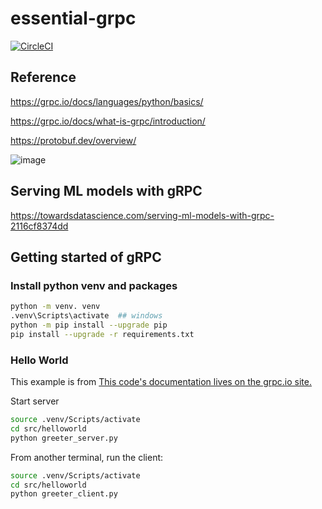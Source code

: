 # essential-grpc

[![CircleCI](https://dl.circleci.com/status-badge/img/gh/ray-chunkit-chung/essential-grpc/tree/main.svg?style=svg)](https://dl.circleci.com/status-badge/redirect/gh/ray-chunkit-chung/essential-grpc/tree/main)

## Reference

<https://grpc.io/docs/languages/python/basics/>

<https://grpc.io/docs/what-is-grpc/introduction/>

<https://protobuf.dev/overview/>

![image](https://user-images.githubusercontent.com/26511618/220845488-14a3640f-c7ab-46a3-9b05-ef33d15dbe64.png)

## Serving ML models with gRPC

<https://towardsdatascience.com/serving-ml-models-with-grpc-2116cf8374dd>

## Getting started of gRPC


### Install python venv and packages

```bash
python -m venv. venv
.venv\Scripts\activate  ## windows
python -m pip install --upgrade pip
pip install --upgrade -r requirements.txt
```

### Hello World

This example is from [This code's documentation lives on the grpc.io site.](https://grpc.io/docs/languages/python/quickstart)


Start server
```bash
source .venv/Scripts/activate
cd src/helloworld
python greeter_server.py
```

From another terminal, run the client:
```bash
source .venv/Scripts/activate
cd src/helloworld
python greeter_client.py
```

